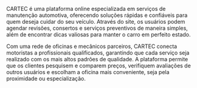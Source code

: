 CARTEC é uma plataforma online especializada em serviços de manutenção automotiva, oferecendo soluções rápidas e confiáveis para quem deseja cuidar do seu veículo. Através do site, os usuários podem agendar revisões, consertos e serviços preventivos de maneira simples, além de encontrar dicas valiosas para manter o carro em perfeito estado.

Com uma rede de oficinas e mecânicos parceiros, CARTEC conecta motoristas a profissionais qualificados, garantindo que cada serviço seja realizado com os mais altos padrões de qualidade. A plataforma permite que os clientes pesquisem e comparem preços, verifiquem avaliações de outros usuários e escolham a oficina mais conveniente, seja pela proximidade ou especialização.